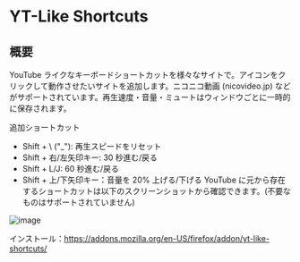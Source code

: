 ﻿# YT-Like Shortcuts

## 概要

YouTube ライクなキーボードショートカットを様々なサイトで。アイコンをクリックして動作させたいサイトを追加します。ニコニコ動画 (nicovideo.jp) などがサポートされています。再生速度・音量・ミュートはウィンドウごとに一時的に保存されます。

追加ショートカット
- Shift + \ ("_"):  再生スピードをリセット
- Shift + 右/左矢印キー: 30 秒進む/戻る
- Shift + L/J: 60 秒進む/戻る
- Shift + 上/下矢印キー：音量を 20% 上げる/下げる
YouTube に元から存在するショートカットは以下のスクリーンショットから確認できます。(不要なものはサポートされていません)

![image](https://github.com/user-attachments/assets/d0b3ae3c-f99c-4561-8ba7-21543579cff1)

インストール：https://addons.mozilla.org/en-US/firefox/addon/yt-like-shortcuts/
